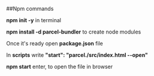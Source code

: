 ##Npm commands



**npm init -y** in terminal 

**npm install -d parcel-bundler** to create node modules

Once it's ready open **package.json** file

In **scripts** write **"start": "parcel./src/index.html --open"** 

**npm start** enter, to open the file in browser

